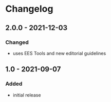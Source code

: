 # Changelog

## 2.0.0 - 2021-12-03

### Changed

- uses EES Tools and new editorial guidelines


## 1.0 - 2021-09-07

### Added

- initial release
